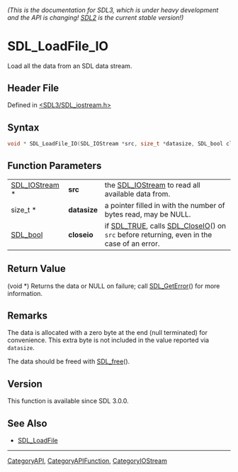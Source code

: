 ###### (This is the documentation for SDL3, which is under heavy development and the API is changing! [SDL2](https://wiki.libsdl.org/SDL2/) is the current stable version!)
# SDL_LoadFile_IO

Load all the data from an SDL data stream.

## Header File

Defined in [<SDL3/SDL_iostream.h>](https://github.com/libsdl-org/SDL/blob/main/include/SDL3/SDL_iostream.h)

## Syntax

```c
void * SDL_LoadFile_IO(SDL_IOStream *src, size_t *datasize, SDL_bool closeio);
```

## Function Parameters

|                                |              |                                                                                                                      |
| ------------------------------ | ------------ | -------------------------------------------------------------------------------------------------------------------- |
| [SDL_IOStream](SDL_IOStream) * | **src**      | the [SDL_IOStream](SDL_IOStream) to read all available data from.                                                    |
| size_t *                       | **datasize** | a pointer filled in with the number of bytes read, may be NULL.                                                      |
| [SDL_bool](SDL_bool)           | **closeio**  | if [SDL_TRUE](SDL_TRUE), calls [SDL_CloseIO](SDL_CloseIO)() on `src` before returning, even in the case of an error. |

## Return Value

(void *) Returns the data or NULL on failure; call
[SDL_GetError](SDL_GetError)() for more information.

## Remarks

The data is allocated with a zero byte at the end (null terminated) for
convenience. This extra byte is not included in the value reported via
`datasize`.

The data should be freed with [SDL_free](SDL_free)().

## Version

This function is available since SDL 3.0.0.

## See Also

- [SDL_LoadFile](SDL_LoadFile)

----
[CategoryAPI](CategoryAPI), [CategoryAPIFunction](CategoryAPIFunction), [CategoryIOStream](CategoryIOStream)

